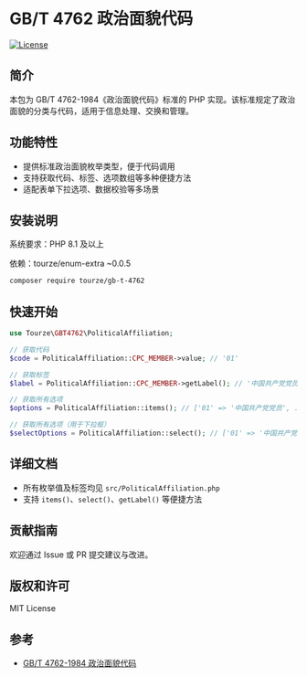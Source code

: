 # GB/T 4762 政治面貌代码

[![License](https://img.shields.io/badge/license-MIT-blue.svg)](LICENSE)

## 简介

本包为 GB/T 4762-1984《政治面貌代码》标准的 PHP 实现。该标准规定了政治面貌的分类与代码，适用于信息处理、交换和管理。

## 功能特性

- 提供标准政治面貌枚举类型，便于代码调用
- 支持获取代码、标签、选项数组等多种便捷方法
- 适配表单下拉选项、数据校验等多场景

## 安装说明

系统要求：PHP 8.1 及以上

依赖：tourze/enum-extra ~0.0.5

```bash
composer require tourze/gb-t-4762
```

## 快速开始

```php
use Tourze\GBT4762\PoliticalAffiliation;

// 获取代码
$code = PoliticalAffiliation::CPC_MEMBER->value; // '01'

// 获取标签
$label = PoliticalAffiliation::CPC_MEMBER->getLabel(); // '中国共产党党员'

// 获取所有选项
$options = PoliticalAffiliation::items(); // ['01' => '中国共产党党员', ...]

// 获取所有选项（用于下拉框）
$selectOptions = PoliticalAffiliation::select(); // ['01' => '中国共产党党员', ...]
```

## 详细文档

- 所有枚举值及标签均见 `src/PoliticalAffiliation.php`
- 支持 `items()`、`select()`、`getLabel()` 等便捷方法

## 贡献指南

欢迎通过 Issue 或 PR 提交建议与改进。

## 版权和许可

MIT License

## 参考

- [GB/T 4762-1984 政治面貌代码](https://openstd.samr.gov.cn/bzgk/gb/newGbInfo?hcno=70D7C663523807D5EB37A03E97BCCB7B)
